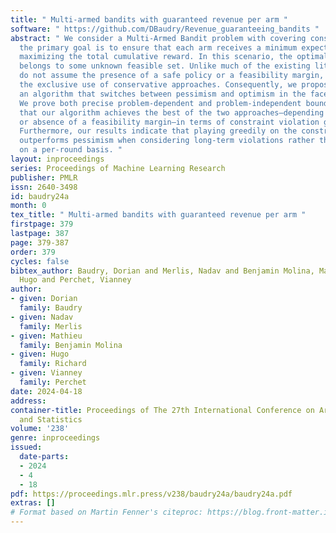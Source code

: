 ```yaml
---
title: " Multi-armed bandits with guaranteed revenue per arm "
software: " https://github.com/DBaudry/Revenue_guaranteeing_bandits "
abstract: " We consider a Multi-Armed Bandit problem with covering constraints, where
  the primary goal is to ensure that each arm receives a minimum expected reward while
  maximizing the total cumulative reward. In this scenario, the optimal policy then
  belongs to some unknown feasible set. Unlike much of the existing literature, we
  do not assume the presence of a safe policy or a feasibility margin, which hinders
  the exclusive use of conservative approaches. Consequently, we propose and analyze
  an algorithm that switches between pessimism and optimism in the face of uncertainty.
  We prove both precise problem-dependent and problem-independent bounds, demonstrating
  that our algorithm achieves the best of the two approaches—depending on the presence
  or absence of a feasibility margin—in terms of constraint violation guarantees.
  Furthermore, our results indicate that playing greedily on the constraints actually
  outperforms pessimism when considering long-term violations rather than violations
  on a per-round basis. "
layout: inproceedings
series: Proceedings of Machine Learning Research
publisher: PMLR
issn: 2640-3498
id: baudry24a
month: 0
tex_title: " Multi-armed bandits with guaranteed revenue per arm "
firstpage: 379
lastpage: 387
page: 379-387
order: 379
cycles: false
bibtex_author: Baudry, Dorian and Merlis, Nadav and Benjamin Molina, Mathieu and Richard,
  Hugo and Perchet, Vianney
author:
- given: Dorian
  family: Baudry
- given: Nadav
  family: Merlis
- given: Mathieu
  family: Benjamin Molina
- given: Hugo
  family: Richard
- given: Vianney
  family: Perchet
date: 2024-04-18
address:
container-title: Proceedings of The 27th International Conference on Artificial Intelligence
  and Statistics
volume: '238'
genre: inproceedings
issued:
  date-parts:
  - 2024
  - 4
  - 18
pdf: https://proceedings.mlr.press/v238/baudry24a/baudry24a.pdf
extras: []
# Format based on Martin Fenner's citeproc: https://blog.front-matter.io/posts/citeproc-yaml-for-bibliographies/
---
```

